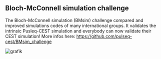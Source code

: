 ## Bloch-McConnell simulation challenge 

The Bloch-McConnell simulation (BMsim) challenge compared and improved simulations codes of many international groups.
It validates the intrinsic Pusleq-CEST simulation and everybody can now validate their CEST simulation!
More infos here:
https://github.com/pulseq-cest/BMsim_challenge 

![grafik](https://github.com/pulseq-cest/pulseq-cest.github.io/assets/8328474/1f6a5c35-9eb7-4872-9352-4653255b6b13)

